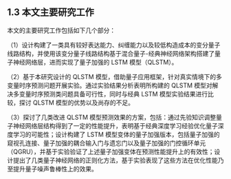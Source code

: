 ## 1.3 本文主要研究工作

本文的主要研究工作包括如下几个部分：

（1）设计构建了一类具有较好表达能力、纠缠能力以及较低构造成本的变分量子线路结构，并使用该变分量子线路结构基于混合量子-经典神经网络架构搭建了量子神经网络层，进而实现了量子加强的 LSTM 模型（QLSTM）。

（2）基于本研究设计的 QLSTM 模型，借助量子应用框架，针对真实情境下的多变量时序预测问题开展实验。通过实验结果分析表明所构建的 QLSTM 模型对解决多变量时序预测类问题具备可行性，同时与经典 LSTM 模型实验结果进行比较，探讨 QLSTM 模型的优势以及尚存的不足。

（3）探讨了几类改进 QLSTM 模型预测效果的方案，包括：通过先验知识调整量子神经网络层结构得到了一定的性能提升，表明基于经典深度学习经验优化量子深度学习的可能性；设计构建了 LSTM 模型变体的量子加强版本，包括量子加强的窥视孔连接、量子加强的耦合输入门与遗忘门以及量子加强的门控循环单元（QGRU），并基于实验验证了上述量子加强变体在预测性能提升上的有效性；设计提出了几类量子神经网络的正则化方法，基于实验表现了这些方法在优化性能乃至提升量子噪声鲁棒性上的效果。